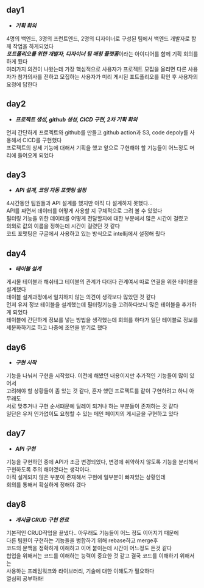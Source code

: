 ## day1
- ***기획 회의***<br>

4명의 백엔드, 3명의 프런트엔드, 2명의 디자이너로 구성된 팀에서 백엔드 개발자로 함께 작업을 하게되었다
<br>
***포트폴리오를 위한 개발자, 디자이너 팀 매칭 플랫폼***이라는 아이디어를 함께 기획 회의를 하게 됬다
<br>
여러가지 의견이 나왔는데 가장 핵심적으로 사용자가 프로젝트 모집을 올리면 다른 사용자가 참가의사를 전하고 모집하는 사용자가 미리 게시된 포트폴리오를 확인 후 사용자의 요청에 답한다
<br>


## day2
- ***프로젝트 생성, github 생성, CICD 구현, 2차 기획 회의***

먼저 간단하게 프로젝트와 github를 만들고 github action과 S3, code depoly를 사용해서 CICD를 구현했다
<br>
프로젝트의 상세 기능에 대해서 기획을 했고 앞으로 구현해야 할 기능들이 어느정도 머리에 들어오게 되었다


## day3
- ***API 설계, 코딩 자동 포맷팅 설정***<br>

4시간동안 팀원들과 API 설계를 했지만 아직 다 설계하지 못했다...<br>
API를 짜면서 데이터를 어떻게 사용할 지 구체적으로 그려 볼 수 있었다<br>
필터링 기능을 위한 데이터를 어떻게 전달할지에 대한 부분에서 많은 시간이 걸렸고 <br>
의외로 값의 이름을 정하는데 시간이 걸렸던 것 같다<br>
코드 포맷팅은 구글에서 사용하고 있는 방식으로 intellij에서 설정해 줬다


## day4
- ***테이블 설계*** <br>

게시물 테이블과 해쉬테그 테이블의 관계가 다대다 관계여서 따로 연결을 위한 테이블을 설계했다 <br>
테이블 설계과정에서 일치하지 않는 의견이 생각보다 많았던 것 같다<br>
먼저 유저 정보 테이블을 설계했는데 필터링기능을 고려하다보니 많은 테이블을 추가하게 되었다 <br>
테이블에 간단하게 정보를 넣는 방법을 생각했는데 회의를 하다가 일단 테이블로 정보를 세분화하기로 하고 나중에 조언을 받기로 했다


## day6
- ***구현 시작***

기능을 나눠서 구현을 시작했다. 이전에 해봤던 내용이지만 추가적인 기능들이 많이 있어서<br>
고려해야 할 상황들이 좀 있는 것 같다, 혼자 했던 프로젝트를 같이 구현하려고 하니 아무래도<br>
서로 맞추거나 구현 순서떄문에 딜레이 되거나 하는 부분들이 존재하는 것 같다<br>
일단은 유저 인가없이도 요청할 수 있는 메인 페이지의 게시글을 구현하고 있다<br>


## day7
- ***API 구현***

기능을 구현하던 중에 API가 조금 변경되었다, 변경에 취약하지 않도록 기능을 분리해서<br>
구현하도록 주의 해야겠다는 생각이다.<br>
아직 설계되지 않은 부분이 존재해서 구현에 일부분이 빠져있는 상황인데<br>
회의를 통해서 확실하게 정해야 겠다<br>


## day8
- ***게시글 CRUD 구현 완료***

기본적인 CRUD작업을 끝냈다.. 아무래도 기능들이 어느 정도 이어지기 때문에<br>
다른 팀원이 구현하는 기능들을 병합하기 위해 rebase하고 merge후<br>
코드의 문맥을 정확하게 이해하고 이어 붙이는데 시간이 어느정도 든것 같다<br>
협업을 위해서는 코드를 이해하는 능력이 중요한 것 같고 결국 코드를 이해하기 위해서는<br>
사용하는 프레임워크와 라이브러리, 기술에 대한 이해도가 필요하다<br>
열심히 공부하좌!<br>